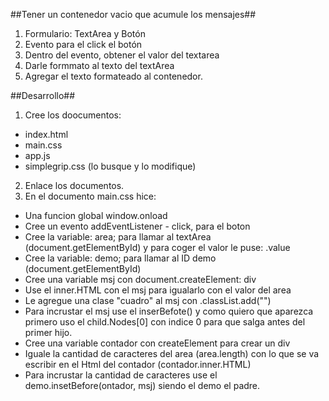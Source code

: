 ##Tener un contenedor vacio que acumule los mensajes##
1. Formulario: TextArea y Botón
2. Evento para el click el botón
3. Dentro del evento, obtener el valor del textarea
4. Darle formmato al texto del textArea
5. Agregar el texto formateado al contenedor.

##Desarrollo##
1. Cree los doocumentos: 
  * index.html
  * main.css
  * app.js
  * simplegrip.css (lo busque y lo modifique)
2. Enlace los documentos.
3. En el documento main.css hice:
  * Una funcion global window.onload
  * Cree un evento addEventListener - click, para el boton
  * Cree la variable: area; para llamar al textArea (document.getElementById) y para coger el valor le puse: .value
  * Cree la variable: demo; para llamar al ID demo  (document.getElementById)
  * Cree una variable msj con document.createElement: div
  * Use el inner.HTML con el msj para igualarlo con el valor del area 
  * Le agregue una clase "cuadro" al msj con .classList.add("")
  * Para incrustar el msj use el inserBefote() y como quiero que aparezca primero uso el child.Nodes[0] con indice 0 para que salga antes del primer hijo.
  * Cree una variable contador con createElement para crear un div
  * Iguale la cantidad de caracteres del area (area.length) con lo que se va escribir en el Html del contador (contador.inner.HTML)
  * Para incrustar la cantidad de caracteres use el demo.insetBefore(ontador, msj) siendo el demo el padre.
